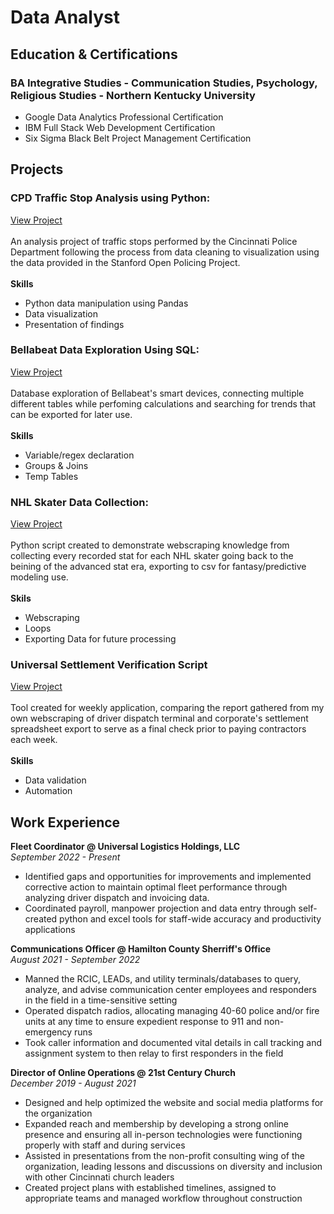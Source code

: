 # Data Analyst

## Education & Certifications
### BA Integrative Studies - Communication Studies, Psychology, Religious Studies - Northern Kentucky University
* Google Data Analytics Professional Certification
* IBM Full Stack Web Development Certification
* Six Sigma Black Belt Project Management Certification

## Projects
### CPD Traffic Stop Analysis using Python:
[View Project](https://github.com/Vynl1999/Vynl1999.github.io/blob/21f3f07007157359b005a1acfbb4a96482e0b6f0/Projects/cpd-traffic-stop-data-analysis.ipynb)
<br/><br/>An analysis project of traffic stops performed by the Cincinnati Police Department following the process from data cleaning to visualization using the data provided in the Stanford Open Policing Project. <br/><br/>
**Skills**
* Python data manipulation using Pandas
* Data visualization
* Presentation of findings

### Bellabeat Data Exploration Using SQL:
[View Project](https://github.com/Vynl1999/Vynl1999.github.io/blob/21f3f07007157359b005a1acfbb4a96482e0b6f0/Projects/bellabeat_device_data_sql_analysis.sql)
<br/><br/>Database exploration of Bellabeat's smart devices, connecting multiple different tables while perfoming calculations and searching for trends that can be exported for later use.<br/><br/>
**Skills**
* Variable/regex declaration
* Groups & Joins
* Temp Tables

### NHL Skater Data Collection:
[View Project](https://github.com/Vynl1999/Vynl1999.github.io/blob/21f3f07007157359b005a1acfbb4a96482e0b6f0/Projects/NHL_Skater_Data/CapFriendly_DataCollection.ipynb)
<br/><br/>Python script created to demonstrate webscraping knowledge from collecting every recorded stat for each NHL skater going back to the beining of the advanced stat era, exporting to csv for fantasy/predictive modeling use.<br/><br/>
**Skils**
* Webscraping
* Loops
* Exporting Data for future processing

### Universal Settlement Verification Script
[View Project](https://github.com/Vynl1999/Vynl1999.github.io/blob/21f3f07007157359b005a1acfbb4a96482e0b6f0/Projects/universal-discrepancy-search.ipynb)
<br/><br/>Tool created for weekly application, comparing the report gathered from my own webscraping of driver dispatch terminal and corporate's settlement spreadsheet export to serve as a final check prior to paying contractors each week.<br/><br/>
**Skills**
* Data validation
* Automation

## Work Experience
**Fleet Coordinator @ Universal Logistics Holdings, LLC** <br/>
*September 2022 - Present*
* Identified gaps and opportunities for improvements and implemented corrective
action to maintain optimal fleet performance through analyzing driver dispatch and invoicing data.
* Coordinated payroll, manpower projection and data entry through self-created python and excel tools for staff-wide accuracy and productivity applications

**Communications Officer @ Hamilton County Sherriff's Office** <br/>
*August 2021 - September 2022*
* Manned the RCIC, LEADs, and utility terminals/databases to query, analyze, and advise communication center employees and responders in the field in a time-sensitive setting
* Operated dispatch radios, allocating managing 40-60 police and/or fire units at any time to ensure expedient response to 911 and non-emergency runs
* Took caller information and documented vital details in call tracking and assignment system to then relay to first responders in the field

**Director of Online Operations @ 21st Century Church** <br/>
*December 2019 - August 2021*
* Designed and help optimized the website and social media platforms for the organization
* Expanded reach and membership by developing a strong online presence and ensuring all in-person technologies were functioning properly with staff and during services
* Assisted in presentations from the non-profit consulting wing of the organization, leading lessons and discussions on diversity and inclusion with other Cincinnati church leaders
* Created project plans with established timelines, assigned to appropriate teams and managed workflow throughout construction
